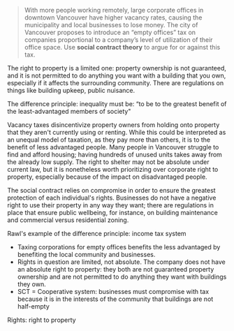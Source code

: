 > With more people working remotely, large corporate offices in downtown Vancouver have higher vacancy rates, causing the municipality and local businesses to lose money. The city of Vancouver proposes to introduce an “empty offices” tax on companies proportional to a company’s level of utilization of their office space. Use **social contract theory** to argue for or against this tax.

The right to property is a limited one: property ownership is not guaranteed, and it is not permitted to do anything you want with a building that you own, especially if it affects the surrounding community. There are regulations on things like building upkeep, public nuisance. 

The difference principle: inequality must be: “to be to the greatest benefit of the least-advantaged members of society"

Vacancy taxes disincentivize property owners from holding onto property that they aren't currently using or renting. While this could be interpreted as an unequal model of taxation, as they pay more than others, it is to the benefit of less advantaged people. Many people in Vancouver struggle to find and afford housing; having hundreds of unused units takes away from the already low supply. The right to shelter may not be absolute under current law, but it is nonetheless worth prioritizing over corporate right to property, especially because of the impact on disadvantaged people. 

The social contract relies on compromise in order to ensure the greatest protection of each individual's rights. Businesses do not have a negative right to use their property in any way they want; there are regulations in place that ensure public wellbeing, for instance, on building maintenance and commercial versus residential zoning. 

Rawl's example of the difference principle: income tax system
- Taxing corporations for empty offices benefits the less advantaged by benefiting the local community and businesses. 
- Rights in question are limited, not absolute. The company does not have an absolute right to property: they both are not guaranteed property ownership and are not permitted to do anything they want with buildings they own. 
- SCT = Cooperative system: businesses must compromise with tax because it is in the interests of the community that buildings are not half-empty


Rights: 
right to property
